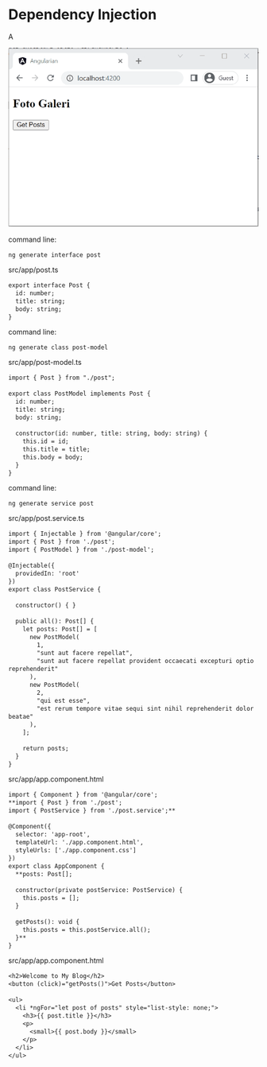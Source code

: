 # Dependency Injection

A

![Animation 06.gif](Dependency%20Injection%20972a54d3abdb47a4ad8e3e3a22a7fd1c/Animation_06.gif)

command line:

```
ng generate interface post
```

src/app/post.ts

```
export interface Post {
  id: number;
  title: string;
  body: string;
}
```

command line:

```
ng generate class post-model
```

src/app/post-model.ts

```
import { Post } from "./post";

export class PostModel implements Post {
  id: number;
  title: string;
  body: string;

  constructor(id: number, title: string, body: string) {
    this.id = id;
    this.title = title;
    this.body = body;
  }
}
```

command line:

```
ng generate service post
```

src/app/post.service.ts

```
import { Injectable } from '@angular/core';
import { Post } from './post';
import { PostModel } from './post-model';

@Injectable({
  providedIn: 'root'
})
export class PostService {

  constructor() { }

  public all(): Post[] {
    let posts: Post[] = [
      new PostModel(
        1, 
        "sunt aut facere repellat",
        "sunt aut facere repellat provident occaecati excepturi optio reprehenderit"
      ),
      new PostModel(
        2, 
        "qui est esse",
        "est rerum tempore vitae sequi sint nihil reprehenderit dolor beatae"
      ),
    ];

    return posts;
  }
}
```

src/app/app.component.html

```
import { Component } from '@angular/core';
**import { Post } from './post';
import { PostService } from './post.service';**

@Component({
  selector: 'app-root',
  templateUrl: './app.component.html',
  styleUrls: ['./app.component.css']
})
export class AppComponent {
  **posts: Post[];

  constructor(private postService: PostService) {
    this.posts = [];
  }

  getPosts(): void {
    this.posts = this.postService.all();
  }**
}
```

src/app/app.component.html

```
<h2>Welcome to My Blog</h2>
<button (click)="getPosts()">Get Posts</button>

<ul>
  <li *ngFor="let post of posts" style="list-style: none;">
    <h3>{{ post.title }}</h3>
    <p>
      <small>{{ post.body }}</small>
    </p>
  </li>
</ul>
```